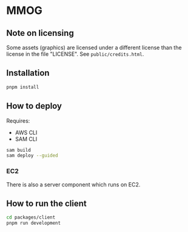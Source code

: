 # MMOG

## Note on licensing

Some assets (graphics) are licensed under a different license than the license in the file "LICENSE".
See `public/credits.html`.

## Installation

```sh
pnpm install
```

## How to deploy

Requires:

- AWS CLI
- SAM CLI

```sh
sam build
sam deploy --guided
```

### EC2

There is also a server component which runs on EC2.

## How to run the client

```sh
cd packages/client
pnpm run development
```
